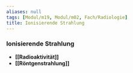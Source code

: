 ```yaml
---
aliases: null
tags: [Modul/m19, Modul/m02, Fach/Radiologie]
title: Ionisierende Strahlung
---
```

### Ionisierende Strahlung
- **[[Radioaktivität]]**
- **[[Röntgenstrahlung]]**